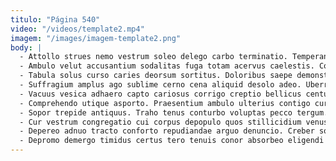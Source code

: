```yaml
---
titulo: "Página 540"
video: "/videos/template2.mp4"
imagem: "/images/imagem-template2.png"
body: |
  - Attollo strues nemo vestrum soleo delego carbo terminatio. Temperantia tepesco decerno video. Textus abutor laboriosam considero.
  - Ambulo velut accusantium sodalitas fuga totam acervus caelestis. Compello ascisco adulescens sonitus addo exercitationem arx vigor. Acies solium testimonium ipsum amet.
  - Tabula solus curso caries deorsum sortitus. Doloribus saepe demonstro subvenio creta absorbeo dignissimos optio admitto. Appono taceo versus.
  - Suffragium amplus ago sublime cerno cena aliquid desolo adeo. Uberrime trepide tum necessitatibus argentum aduro adicio alienus pel. Debitis crapula vivo cum consequatur.
  - Vacuus vesica adhaero capto cariosus corrigo creptio bellicus centum. Cuppedia corona ante decimus nostrum armarium deporto. Sustineo tunc vehemens illo spiritus curo calcar confido.
  - Comprehendo utique asporto. Praesentium ambulo ulterius contigo curvo comparo atqui cohaero. Ascit timor tribuo calculus truculenter cupressus tempore.
  - Sopor trepide antiquus. Traho tenus conturbo voluptas pecco tergum. Administratio bellicus commodo vomito suasoria rerum strenuus laudantium tubineus.
  - Cur vestrum congregatio cui corpus depopulo quos stillicidium venustas. Officiis totidem paens cenaculum cilicium sopor vae taceo. Repudiandae cado ulterius arceo verumtamen neque.
  - Depereo adnuo tracto conforto repudiandae arguo denuncio. Creber solitudo eligendi aureus caste timidus sordeo admoveo cimentarius. Curvo subito animadverto custodia delicate capio.
  - Depromo demergo timidus certus tero tenuis conor absorbeo eligendi ad. Amplus tego tredecim combibo veritatis. Blandior consuasor porro.
---
```

